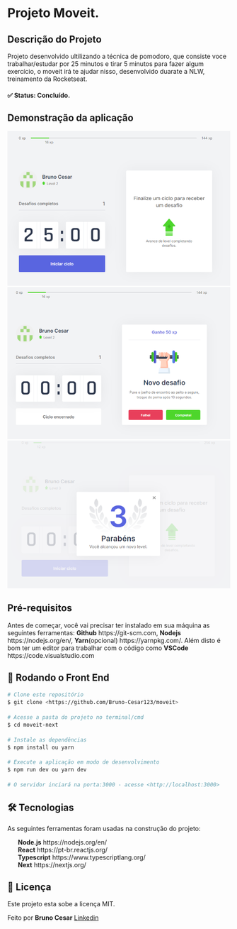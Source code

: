 # Projeto Moveit.


## Descrição do Projeto
<p>Projeto desenvolvido ultilizando a técnica de pomodoro, que consiste voce trabalhar/estudar por 25 minutos e tirar 5 minutos para fazer algum exercício, o moveit irá te ajudar nisso, desenvolvido duarate a NLW, treinamento da Rocketseat.</p>


<h4> 
	✅  Status: Concluído.
</h4>

<h2>Demonstração da aplicação</h2>

<div>
  <img width="600px" src="./screenshots/landing-page.PNG">
  <img width="600px" src="./screenshots/desafio.PNG">
  <img width="600px" src="./screenshots/next-level.PNG">
</div>


## Pré-requisitos

<p>
Antes de começar, você vai precisar ter instalado em sua máquina as seguintes ferramentas:
<strong>Github</strong> <a>https://git-scm.com</a>, <strong>Nodejs</strong> <a>https://nodejs.org/en/</a>, <strong>Yarn</strong>(opcional) <a>https://yarnpkg.com/</a>. 
Além disto é bom ter um editor para trabalhar com o código como <strong>VSCode</strong> <a>https://code.visualstudio.com</a>
<p>

## 🎲 Rodando o Front End 

```bash
# Clone este repositório
$ git clone <https://github.com/Bruno-Cesar123/moveit>

# Acesse a pasta do projeto no terminal/cmd
$ cd moveit-next

# Instale as dependências
$ npm install ou yarn 

# Execute a aplicação em modo de desenvolvimento
$ npm run dev ou yarn dev

# O servidor inciará na porta:3000 - acesse <http://localhost:3000>
```


## 🛠 Tecnologias 

<p>As seguintes ferramentas foram usadas na construção do projeto:</p>

<div>
  <ul>
    <li style="list-style: none"> <strong>Node.js</strong> <a>https://nodejs.org/en/</a></li>
    <li style="list-style: none"> <strong>React</strong> <a>https://pt-br.reactjs.org/</a></li>
    <li style="list-style: none"> <strong>Typescript</strong> <a>https://www.typescriptlang.org/</a></li>
    <li style="list-style: none"> <strong>Next</strong> <a>https://nextjs.org/</a></li>
  </ul>
</div>

## 📝 Licença

<p>Este projeto esta sobe a licença MIT.</p>

<p>Feito por <strong>Bruno Cesar</strong> <a href="https://www.linkedin.com/in/bruno-cesar-b0039715a/">Linkedin</a>
